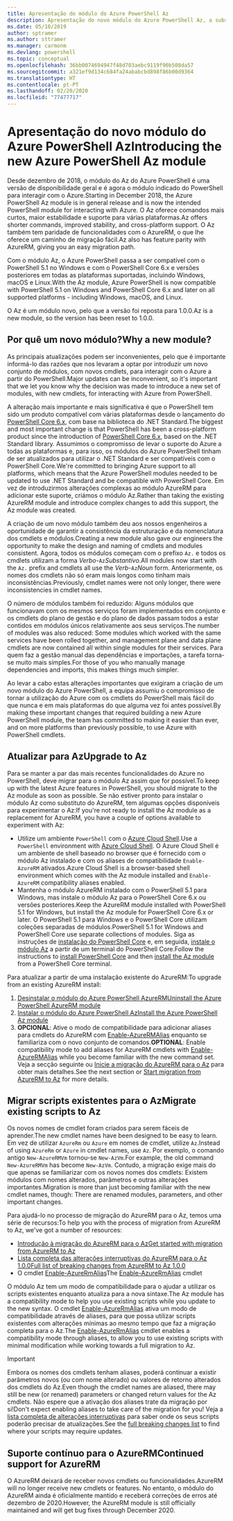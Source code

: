 ```yaml
---
title: Apresentação do módulo do Azure PowerShell Az
description: Apresentação do novo módulo do Azure PowerShell Az, a substituição do módulo AzureRM.
ms.date: 05/10/2019
author: sptramer
ms.author: sttramer
ms.manager: carmonm
ms.devlang: powershell
ms.topic: conceptual
ms.openlocfilehash: 36bb0074694947f48d703aebc9119f90b508da57
ms.sourcegitcommit: a321ef9d134c684fa24ababcbd898f86b00d9364
ms.translationtype: HT
ms.contentlocale: pt-PT
ms.lasthandoff: 02/20/2020
ms.locfileid: "77477717"
---
```

# <a name="introducing-the-new-azure-powershell-az-module"></a><span data-ttu-id="66b26-103">Apresentação do novo módulo do Azure PowerShell Az</span><span class="sxs-lookup"><span data-stu-id="66b26-103">Introducing the new Azure PowerShell Az module</span></span>

<span data-ttu-id="66b26-104">Desde dezembro de 2018, o módulo do Az do Azure PowerShell é uma versão de disponibilidade geral e é agora o módulo indicado do PowerShell para interagir com o Azure.</span><span class="sxs-lookup"><span data-stu-id="66b26-104">Starting in December 2018, the Azure PowerShell Az module is in general release and is now the intended PowerShell module for interacting with Azure.</span></span> <span data-ttu-id="66b26-105">O Az oferece comandos mais curtos, maior estabilidade e suporte para várias plataformas.</span><span class="sxs-lookup"><span data-stu-id="66b26-105">Az offers shorter commands, improved stability, and cross-platform support.</span></span> <span data-ttu-id="66b26-106">O Az também tem paridade de funcionalidades com o AzureRM, o que lhe oferece um caminho de migração fácil.</span><span class="sxs-lookup"><span data-stu-id="66b26-106">Az also has feature parity with AzureRM, giving you an easy migration path.</span></span>

<span data-ttu-id="66b26-107">Com o módulo Az, o Azure PowerShell passa a ser compatível com o PowerShell 5.1 no Windows e com o PowerShell Core 6.x e versões posteriores em todas as plataformas suportadas, incluindo Windows, macOS e Linux.</span><span class="sxs-lookup"><span data-stu-id="66b26-107">With the Az module, Azure PowerShell is now compatible with PowerShell 5.1 on Windows and PowerShell Core 6.x and later on all supported platforms - including Windows, macOS, and Linux.</span></span>

<span data-ttu-id="66b26-108">O Az é um módulo novo, pelo que a versão foi reposta para 1.0.0.</span><span class="sxs-lookup"><span data-stu-id="66b26-108">Az is a new module, so the version has been reset to 1.0.0.</span></span>

## <a name="why-a-new-module"></a><span data-ttu-id="66b26-109">Por quê um novo módulo?</span><span class="sxs-lookup"><span data-stu-id="66b26-109">Why a new module?</span></span>

<span data-ttu-id="66b26-110">As principais atualizações podem ser inconvenientes, pelo que é importante informá-lo das razões que nos levaram a optar por introduzir um novo conjunto de módulos, com novos cmdlets, para interagir com o Azure a partir do PowerShell.</span><span class="sxs-lookup"><span data-stu-id="66b26-110">Major updates can be inconvenient, so it's important that we let you know why the decision was made to introduce a new set of modules, with new cmdlets, for interacting with Azure from PowerShell.</span></span>

<span data-ttu-id="66b26-111">A alteração mais importante e mais significativa é que o PowerShell tem sido um produto compatível com várias plataformas desde o lançamento do [PowerShell Core 6.x](/powershell/scripting/overview), com base na biblioteca do .NET Standard.</span><span class="sxs-lookup"><span data-stu-id="66b26-111">The biggest and most important change is that PowerShell has been a cross-platform product since the introduction of [PowerShell Core 6.x](/powershell/scripting/overview), based on the .NET Standard library.</span></span>
<span data-ttu-id="66b26-112">Assumimos o compromisso de levar o suporte do Azure a todas as plataformas e, para isso, os módulos do Azure PowerShell tinham de ser atualizados para utilizar o .NET Standard e ser compatíveis com o PowerShell Core.</span><span class="sxs-lookup"><span data-stu-id="66b26-112">We're committed to bringing Azure support to all platforms, which means that the Azure PowerShell modules needed to be updated to use .NET Standard and be compatible with PowerShell Core.</span></span> <span data-ttu-id="66b26-113">Em vez de introduzirmos alterações complexas ao módulo AzureRM para adicionar este suporte, criámos o módulo Az.</span><span class="sxs-lookup"><span data-stu-id="66b26-113">Rather than taking the existing AzureRM module and introduce complex changes to add this support, the Az module was created.</span></span>

<span data-ttu-id="66b26-114">A criação de um novo módulo também deu aos nossos engenheiros a oportunidade de garantir a consistência da estruturação e da nomenclatura dos cmdlets e módulos.</span><span class="sxs-lookup"><span data-stu-id="66b26-114">Creating a new module also gave our engineers the opportunity to make the design and naming of cmdlets and modules consistent.</span></span> <span data-ttu-id="66b26-115">Agora, todos os módulos começam com o prefixo `Az.` e todos os cmdlets utilizam a forma _Verbo_-`Az`_Substantivo_.</span><span class="sxs-lookup"><span data-stu-id="66b26-115">All modules now start with the `Az.` prefix and cmdlets all use the _Verb_-`Az`_Noun_ form.</span></span> <span data-ttu-id="66b26-116">Anteriormente, os nomes dos cmdlets não só eram mais longos como tinham mais inconsistências.</span><span class="sxs-lookup"><span data-stu-id="66b26-116">Previously, cmdlet names were not only longer, there were inconsistencies in cmdlet names.</span></span>

<span data-ttu-id="66b26-117">O número de módulos também foi reduzido: Alguns módulos que funcionavam com os mesmos serviços foram implementados em conjunto e os cmdlets do plano de gestão e do plano de dados passam todos a estar contidos em módulos únicos relativamente aos seus serviços.</span><span class="sxs-lookup"><span data-stu-id="66b26-117">The number of modules was also reduced: Some modules which worked with the same services have been rolled together, and management plane and data plane cmdlets are now contained all within single modules for their services.</span></span> <span data-ttu-id="66b26-118">Para quem faz a gestão manual das dependências e importações, a tarefa torna-se muito mais simples.</span><span class="sxs-lookup"><span data-stu-id="66b26-118">For those of you who manually manage dependencies and imports, this makes things much simpler.</span></span>

<span data-ttu-id="66b26-119">Ao levar a cabo estas alterações importantes que exigiram a criação de um novo módulo do Azure PowerShell, a equipa assumiu o compromisso de tornar a utilização do Azure com os cmdlets do PowerShell mais fácil do que nunca e em mais plataformas do que alguma vez foi antes possível.</span><span class="sxs-lookup"><span data-stu-id="66b26-119">By making these important changes that required building a new Azure PowerShell module, the team has committed to making it easier than ever, and on more platforms than previously possible, to use Azure with PowerShell cmdlets.</span></span>

## <a name="upgrade-to-az"></a><span data-ttu-id="66b26-120">Atualizar para Az</span><span class="sxs-lookup"><span data-stu-id="66b26-120">Upgrade to Az</span></span>

<span data-ttu-id="66b26-121">Para se manter a par das mais recentes funcionalidades do Azure no PowerShell, deve migrar para o módulo Az assim que for possível.</span><span class="sxs-lookup"><span data-stu-id="66b26-121">To keep up with the latest Azure features in PowerShell, you should migrate to the Az module as soon as possible.</span></span> <span data-ttu-id="66b26-122">Se não estiver pronto para instalar o módulo Az como substituto do AzureRM, tem algumas opções disponíveis para experimentar o Az:</span><span class="sxs-lookup"><span data-stu-id="66b26-122">If you're not ready to install the Az module as a replacement for AzureRM, you have a couple of options available to experiment with Az:</span></span>

* <span data-ttu-id="66b26-123">Utilize um ambiente `PowerShell` com o [Azure Cloud Shell](https://docs.microsoft.com/azure/cloud-shell/overview).</span><span class="sxs-lookup"><span data-stu-id="66b26-123">Use a `PowerShell` environment with [Azure Cloud Shell](https://docs.microsoft.com/azure/cloud-shell/overview).</span></span>
  <span data-ttu-id="66b26-124">O Azure Cloud Shell é um ambiente de shell baseado no browser que é fornecido com o módulo Az instalado e com os aliases de compatibilidade `Enable-AzureRM` ativados.</span><span class="sxs-lookup"><span data-stu-id="66b26-124">Azure Cloud Shell is a browser-based shell environment which comes with the Az module installed and `Enable-AzureRM` compatibility aliases enabled.</span></span>
* <span data-ttu-id="66b26-125">Mantenha o módulo AzureRM instalado com o PowerShell 5.1 para Windows, mas instale o módulo Az para o PowerShell Core 6.x ou versões posteriores.</span><span class="sxs-lookup"><span data-stu-id="66b26-125">Keep the AzureRM module installed with PowerShell 5.1 for Windows, but install the Az module for PowerShell Core 6.x or later.</span></span> <span data-ttu-id="66b26-126">O PowerShell 5.1 para Windows e o PowerShell Core utilizam coleções separadas de módulos.</span><span class="sxs-lookup"><span data-stu-id="66b26-126">PowerShell 5.1 for Windows and PowerShell Core use separate collections of modules.</span></span> <span data-ttu-id="66b26-127">Siga as instruções de [instalação do PowerShell Core](/powershell/scripting/install/installing-powershell-core-on-windows) e, em seguida, [instale o módulo Az](install-az-ps.md) a partir de um terminal do PowerShell Core.</span><span class="sxs-lookup"><span data-stu-id="66b26-127">Follow the instructions to [install PowerShell Core](/powershell/scripting/install/installing-powershell-core-on-windows) and then [install the Az module](install-az-ps.md) from a PowerShell Core terminal.</span></span>

<span data-ttu-id="66b26-128">Para atualizar a partir de uma instalação existente do AzureRM:</span><span class="sxs-lookup"><span data-stu-id="66b26-128">To upgrade from an existing AzureRM install:</span></span>

1. [<span data-ttu-id="66b26-129">Desinstalar o módulo do Azure PowerShell AzureRM</span><span class="sxs-lookup"><span data-stu-id="66b26-129">Uninstall the Azure PowerShell AzureRM module</span></span>](/powershell/azure/uninstall-az-ps#uninstall-the-azurerm-module)
2. [<span data-ttu-id="66b26-130">Instalar o módulo do Azure PowerShell Az</span><span class="sxs-lookup"><span data-stu-id="66b26-130">Install the Azure PowerShell Az module</span></span>](install-az-ps.md)
3. <span data-ttu-id="66b26-131">__OPCIONAL__: Ative o modo de compatibilidade para adicionar aliases para cmdlets do AzureRM com [Enable-AzureRMAlias](/powershell/module/az.accounts/enable-azurermalias) enquanto se familiariza com o novo conjunto de comandos.</span><span class="sxs-lookup"><span data-stu-id="66b26-131">__OPTIONAL__: Enable compatibility mode to add aliases for AzureRM cmdlets with [Enable-AzureRMAlias](/powershell/module/az.accounts/enable-azurermalias) while you become familiar with the new command set.</span></span> <span data-ttu-id="66b26-132">Veja a secção seguinte ou [Inicie a migração do AzureRM para o Az](migrate-from-azurerm-to-az.md) para obter mais detalhes.</span><span class="sxs-lookup"><span data-stu-id="66b26-132">See the next section or [Start migration from AzureRM to Az](migrate-from-azurerm-to-az.md) for more details.</span></span>

## <a name="migrate-existing-scripts-to-az"></a><span data-ttu-id="66b26-133">Migrar scripts existentes para o Az</span><span class="sxs-lookup"><span data-stu-id="66b26-133">Migrate existing scripts to Az</span></span>

<span data-ttu-id="66b26-134">Os novos nomes de cmdlet foram criados para serem fáceis de aprender.</span><span class="sxs-lookup"><span data-stu-id="66b26-134">The new cmdlet names have been designed to be easy to learn.</span></span> <span data-ttu-id="66b26-135">Em vez de utilizar `AzureRm` ou `Azure` em nomes de cmdlet, utilize `Az`.</span><span class="sxs-lookup"><span data-stu-id="66b26-135">Instead of using `AzureRm` or `Azure` in cmdlet names, use `Az`.</span></span> <span data-ttu-id="66b26-136">Por exemplo, o comando antigo `New-AzureRMVm` tornou-se `New-AzVm`.</span><span class="sxs-lookup"><span data-stu-id="66b26-136">For example, the old command `New-AzureRMVm` has become `New-AzVm`.</span></span>
<span data-ttu-id="66b26-137">Contudo, a migração exige mais do que apenas se familiarizar com os novos nomes dos cmdlets: Existem módulos com nomes alterados, parâmetros e outras alterações importantes.</span><span class="sxs-lookup"><span data-stu-id="66b26-137">Migration is more than just becoming familiar with the new cmdlet names, though: There are renamed modules, parameters, and other important changes.</span></span>

<span data-ttu-id="66b26-138">Para ajudá-lo no processo de migração do AzureRM para o Az, temos uma série de recursos:</span><span class="sxs-lookup"><span data-stu-id="66b26-138">To help you with the process of migration from AzureRM to Az, we've got a number of resources:</span></span>

* [<span data-ttu-id="66b26-139">Introdução à migração do AzureRM para o Az</span><span class="sxs-lookup"><span data-stu-id="66b26-139">Get started with migration from AzureRM to Az</span></span>](migrate-from-azurerm-to-az.md)
* [<span data-ttu-id="66b26-140">Lista completa das alterações interruptivas do AzureRM para o Az 1.0.0</span><span class="sxs-lookup"><span data-stu-id="66b26-140">Full list of breaking changes from AzureRM to Az 1.0.0</span></span>](migrate-az-1.0.0.md)
* <span data-ttu-id="66b26-141">O cmdlet [Enable-AzureRmAlias](/powershell/module/az.accounts/enable-azurermalias)</span><span class="sxs-lookup"><span data-stu-id="66b26-141">The [Enable-AzureRmAlias](/powershell/module/az.accounts/enable-azurermalias) cmdlet</span></span>

<span data-ttu-id="66b26-142">O módulo Az tem um modo de compatibilidade para o ajudar a utilizar os scripts existentes enquanto atualiza para a nova sintaxe.</span><span class="sxs-lookup"><span data-stu-id="66b26-142">The Az module has a compatibility mode to help you use existing scripts while you update to the new syntax.</span></span> <span data-ttu-id="66b26-143">O cmdlet [Enable-AzureRmAlias](/powershell/module/az.accounts/enable-azurermalias) ativa um modo de compatibilidade através de aliases, para que possa utilizar scripts existentes com alterações mínimas ao mesmo tempo que faz a migração completa para o Az.</span><span class="sxs-lookup"><span data-stu-id="66b26-143">The [Enable-AzureRmAlias](/powershell/module/az.accounts/enable-azurermalias) cmdlet enables a compatibility mode through aliases, to allow you to use existing scripts with minimal modification while working towards a full migration to Az.</span></span>

> [!IMPORTANT]
> <span data-ttu-id="66b26-144">Embora os nomes dos cmdlets tenham aliases, poderá continuar a existir parâmetros novos (ou com nome alterado) ou valores de retorno alterados dos cmdlets do Az.</span><span class="sxs-lookup"><span data-stu-id="66b26-144">Even though the cmdlet names are aliased, there may still be new (or renamed) parameters or changed return values for the Az cmdlets.</span></span> <span data-ttu-id="66b26-145">Não espere que a ativação dos aliases trate da migração por si!</span><span class="sxs-lookup"><span data-stu-id="66b26-145">Don't expect enabling aliases to take care of the migration for you!</span></span> <span data-ttu-id="66b26-146">Veja a [lista completa de alterações interruptivas](migrate-az-1.0.0.md) para saber onde os seus scripts poderão precisar de atualizações.</span><span class="sxs-lookup"><span data-stu-id="66b26-146">See the [full breaking changes list](migrate-az-1.0.0.md) to find where your scripts may require updates.</span></span>

## <a name="continued-support-for-azurerm"></a><span data-ttu-id="66b26-147">Suporte contínuo para o AzureRM</span><span class="sxs-lookup"><span data-stu-id="66b26-147">Continued support for AzureRM</span></span>

<span data-ttu-id="66b26-148">O AzureRM deixará de receber novos cmdlets ou funcionalidades.</span><span class="sxs-lookup"><span data-stu-id="66b26-148">AzureRM will no longer receive new cmdlets or features.</span></span> <span data-ttu-id="66b26-149">No entanto, o módulo do AzureRM ainda é oficialmente mantido e receberá correções de erros até dezembro de 2020.</span><span class="sxs-lookup"><span data-stu-id="66b26-149">However, the AzureRM module is still officially maintained and will get bug fixes through December 2020.</span></span>
